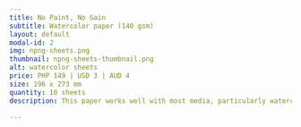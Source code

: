 ```yaml
---
title: No Paint, No Gain
subtitle: Watercolor paper (140 gsm)
layout: default
modal-id: 2
img: npng-sheets.png
thumbnail: npng-sheets-thumbnail.png
alt: watercolor sheets
price: PHP 149 | USD 3 | AUD 4
size: 196 x 273 mm
quantity: 10 sheets
description: This paper works well with most media, particularly watercolor and gouache. Some warping may occur when you use a lot of water.

---
```


